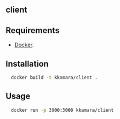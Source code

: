 ## client



## Requirements

* [Docker](https://www.docker.com).

## Installation

```bash
  docker build -t kkamara/client .
```

## Usage

```bash
  docker run -p 3000:3000 kkamara/client
```